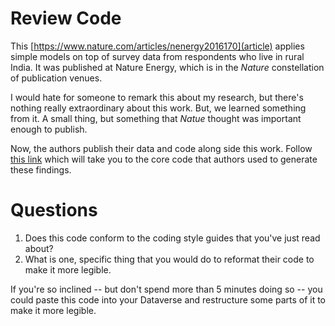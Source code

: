 # Review Code 

This [https://www.nature.com/articles/nenergy2016170](article) applies simple models on top of survey data from respondents who live in rural India. It was published at Nature Energy, which is in the _Nature_ constellation of publication venues. 

I would hate for someone to remark this about my research, but there's nothing really extraordinary about this work. But, we learned something from it. A small thing, but something that _Natue_ thought was important enough to publish. 

Now, the authors publish their data and code along side this work. Follow [this link](https://dataverse.harvard.edu/file.xhtml?persistentId=doi:10.7910/DVN/QY5R7R/PVKVR8&version=2.0) which will take you to the core code that authors used to generate these findings. 

# Questions

1. Does this code conform to the coding style guides that you've just read about? 
2. What is one, specific thing that you would do to reformat their code to make it more legible. 

If you're so inclined -- but don't spend more than 5 minutes doing so -- you could paste this code into your Dataverse and restructure some parts of it to make it more legible. 


